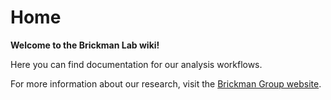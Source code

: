 # Home

**Welcome to the Brickman Lab wiki!**


Here you can find documentation for our analysis workflows.

For more information about our research, visit the [Brickman Group website](https://renew.ku.dk/research/reseach-groups/brickman-group/).
